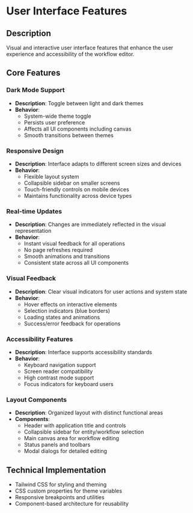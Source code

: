 # User Interface Features

## Description
Visual and interactive user interface features that enhance the user experience and accessibility of the workflow editor.

## Core Features

### Dark Mode Support
- **Description**: Toggle between light and dark themes
- **Behavior**:
  - System-wide theme toggle
  - Persists user preference
  - Affects all UI components including canvas
  - Smooth transitions between themes

### Responsive Design
- **Description**: Interface adapts to different screen sizes and devices
- **Behavior**:
  - Flexible layout system
  - Collapsible sidebar on smaller screens
  - Touch-friendly controls on mobile devices
  - Maintains functionality across device types

### Real-time Updates
- **Description**: Changes are immediately reflected in the visual representation
- **Behavior**:
  - Instant visual feedback for all operations
  - No page refreshes required
  - Smooth animations and transitions
  - Consistent state across all UI components

### Visual Feedback
- **Description**: Clear visual indicators for user actions and system state
- **Behavior**:
  - Hover effects on interactive elements
  - Selection indicators (blue borders)
  - Loading states and animations
  - Success/error feedback for operations

### Accessibility Features
- **Description**: Interface supports accessibility standards
- **Behavior**:
  - Keyboard navigation support
  - Screen reader compatibility
  - High contrast mode support
  - Focus indicators for keyboard users

### Layout Components
- **Description**: Organized layout with distinct functional areas
- **Components**:
  - Header with application title and controls
  - Collapsible sidebar for entity/workflow selection
  - Main canvas area for workflow editing
  - Status panels and toolbars
  - Modal dialogs for detailed editing

## Technical Implementation
- Tailwind CSS for styling and theming
- CSS custom properties for theme variables
- Responsive breakpoints and utilities
- Component-based architecture for reusability
